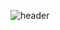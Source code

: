 ![header](https://capsule-render.vercel.app/api?type=waving&color=gradient&customColorList=10&height=230&section=header&text=Minion's%20Github&fontSize=50&animation=twinkling&fontAlign=68fontAlignY=36)

<!--
**minion-K/minion-K** is a ✨ _special_ ✨ repository because its `README.md` (this file) appears on your GitHub profile.

Here are some ideas to get you started:

- 🔭 I’m currently working on ...
- 🌱 I’m currently learning ...
- 👯 I’m looking to collaborate on ...
- 🤔 I’m looking for help with ...
- 💬 Ask me about ...
- 📫 How to reach me: ...
- 😄 Pronouns: ...
- ⚡ Fun fact: ...
-->
